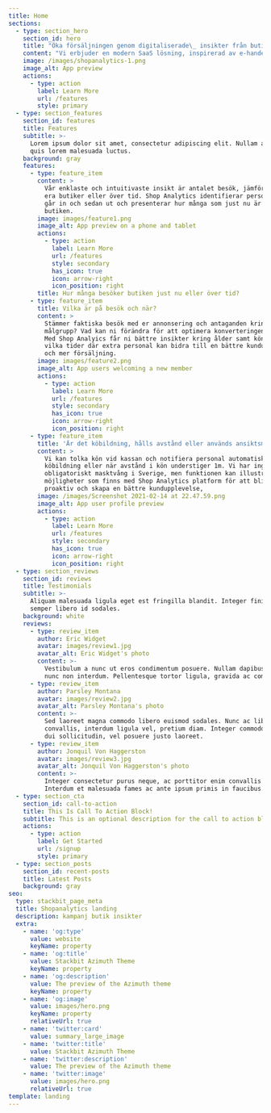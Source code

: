 ```yaml
---
title: Home
sections:
  - type: section_hero
    section_id: hero
    title: "Öka försäljningen genom digitaliserade\_ insikter från butiken"
    content: "Vi erbjuder en modern SaaS lösning, inspirerad av e-handeln för alla fysiska butiker. Genom vår innovativa videoanalys,\_ med anonymisering blir det enklare att planera och följa upp och bidra till ökad omsättning."
    image: /images/shopanalytics-1.png
    image_alt: App preview
    actions:
      - type: action
        label: Learn More
        url: /features
        style: primary
  - type: section_features
    section_id: features
    title: Features
    subtitle: >-
      Lorem ipsum dolor sit amet, consectetur adipiscing elit. Nullam a metus
      quis lorem malesuada luctus.
    background: gray
    features:
      - type: feature_item
        content: >
          Vår enklaste och intuitivaste insikt är antalet besök, jämför mellan
          era butiker eller över tid. Shop Analytics identifierar personer som
          går in och sedan ut och presenterar hur många som just nu är i
          butiken.
        image: images/feature1.png
        image_alt: App preview on a phone and tablet
        actions:
          - type: action
            label: Learn More
            url: /features
            style: secondary
            has_icon: true
            icon: arrow-right
            icon_position: right
        title: Hur många besöker butiken just nu eller över tid?
      - type: feature_item
        title: Vilka är på besök och när?
        content: >
          Stämmer faktiska besök med er annonsering och antaganden kring
          målgrupp? Vad kan ni förändra för att optimera konverteringen i butik?
          Med Shop Analyics får ni bättre insikter kring ålder samt kön och
          vilka tider där extra personal kan bidra till en bättre kundupplevelse
          och mer försäljning.
        image: images/feature2.png
        image_alt: App users welcoming a new member
        actions:
          - type: action
            label: Learn More
            url: /features
            style: secondary
            has_icon: true
            icon: arrow-right
            icon_position: right
      - type: feature_item
        title: 'Är det köbildning, hålls avstånd eller används ansiktsmask?'
        content: >
          Vi kan tolka kön vid kassan och notifiera personal automatiskt vid
          köbildning eller när avstånd i kön understiger 1m. Vi har inget
          obligatoriskt masktvång i Sverige, men funktionen kan illustrera vilka
          möjligheter som finns med Shop Analytics platform för att bli mer
          proaktiv och skapa en bättre kundupplevelse,
        image: /images/Screenshot 2021-02-14 at 22.47.59.png
        image_alt: App user profile preview
        actions:
          - type: action
            label: Learn More
            url: /features
            style: secondary
            has_icon: true
            icon: arrow-right
            icon_position: right
  - type: section_reviews
    section_id: reviews
    title: Testimonials
    subtitle: >-
      Aliquam malesuada ligula eget est fringilla blandit. Integer finibus
      semper libero id sodales.
    background: white
    reviews:
      - type: review_item
        author: Eric Widget
        avatar: images/review1.jpg
        avatar_alt: Eric Widget's photo
        content: >-
          Vestibulum a nunc ut eros condimentum posuere. Nullam dapibus quis
          nunc non interdum. Pellentesque tortor ligula, gravida ac commodo eu.
      - type: review_item
        author: Parsley Montana
        avatar: images/review2.jpg
        avatar_alt: Parsley Montana's photo
        content: >-
          Sed laoreet magna commodo libero euismod sodales. Nunc ac libero
          convallis, interdum ligula vel, pretium diam. Integer commodo sem at
          dui sollicitudin, vel posuere justo laoreet.
      - type: review_item
        author: Jonquil Von Haggerston
        avatar: images/review3.jpg
        avatar_alt: Jonquil Von Haggerston's photo
        content: >-
          Integer consectetur purus neque, ac porttitor enim convallis vitae.
          Interdum et malesuada fames ac ante ipsum primis in faucibus.
  - type: section_cta
    section_id: call-to-action
    title: This Is Call To Action Block!
    subtitle: This is an optional description for the call to action block.
    actions:
      - type: action
        label: Get Started
        url: /signup
        style: primary
  - type: section_posts
    section_id: recent-posts
    title: Latest Posts
    background: gray
seo:
  type: stackbit_page_meta
  title: Shopanalytics landing
  description: kampanj butik insikter
  extra:
    - name: 'og:type'
      value: website
      keyName: property
    - name: 'og:title'
      value: Stackbit Azimuth Theme
      keyName: property
    - name: 'og:description'
      value: The preview of the Azimuth theme
      keyName: property
    - name: 'og:image'
      value: images/hero.png
      keyName: property
      relativeUrl: true
    - name: 'twitter:card'
      value: summary_large_image
    - name: 'twitter:title'
      value: Stackbit Azimuth Theme
    - name: 'twitter:description'
      value: The preview of the Azimuth theme
    - name: 'twitter:image'
      value: images/hero.png
      relativeUrl: true
template: landing
---
```


